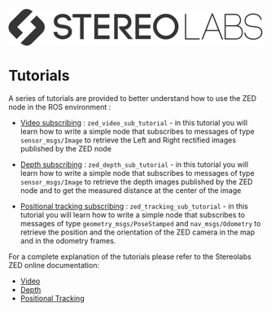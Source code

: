![](../images/Picto+STEREOLABS_Black.png)

# Tutorials
A series of tutorials are provided to better understand how to use the ZED node in the ROS environment :

- [Video subscribing](./zed_video_sub_tutorial) : `zed_video_sub_tutorial` - in this tutorial you will learn how to write a simple node that subscribes to messages of type `sensor_msgs/Image` to retrieve the Left and Right rectified images published by the ZED node

- [Depth subscribing](./zed_depth_sub_tutorial) : `zed_depth_sub_tutorial` - in this tutorial you will learn how to write a simple node that subscribes to messages of type `sensor_msgs/Image` to retrieve the depth images published by the ZED node and to get the measured distance at the center of the image

- [Positional tracking subscribing](./zed_tracking_sub_tutorial) : `zed_tracking_sub_tutorial` - in this tutorial you will learn how to write a simple node that subscribes to messages of type `geometry_msgs/PoseStamped` and `nav_msgs/Odometry` to retrieve the position and the orientation of the ZED camera in the map and in the odometry frames.

For a complete explanation of the tutorials please refer to the Stereolabs ZED online documentation:

- [Video](https://docs.stereolabs.com/integrations/ros/video/)
- [Depth](https://docs.stereolabs.com/integrations/ros/depth_sensing/)
- [Positional Tracking](https://docs.stereolabs.com/integrations/ros/positional_tracking/)
